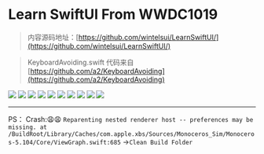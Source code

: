 # Learn SwiftUI From WWDC1019

> 内容源码地址：[https://github.com/wintelsui/LearnSwiftUI/](https://github.com/wintelsui/LearnSwiftUI/)

> KeyboardAvoiding.swift 代码来自 [https://github.com/a2/KeyboardAvoiding](https://github.com/a2/KeyboardAvoiding)





![](https://github.com/wintelsui/LearnSwiftUI/blob/master/readme/s1.png?raw=true)
![](https://github.com/wintelsui/LearnSwiftUI/blob/master/readme/s2.png?raw=true)
![](https://github.com/wintelsui/LearnSwiftUI/blob/master/readme/s3.png?raw=true)
![](https://github.com/wintelsui/LearnSwiftUI/blob/master/readme/s4.png?raw=true)
![](https://github.com/wintelsui/LearnSwiftUI/blob/master/readme/s5.png?raw=true)
![](https://github.com/wintelsui/LearnSwiftUI/blob/master/readme/s6.png?raw=true)
![](https://github.com/wintelsui/LearnSwiftUI/blob/master/readme/s7.png?raw=true)
![](https://github.com/wintelsui/LearnSwiftUI/blob/master/readme/s8.png?raw=true)
![](https://github.com/wintelsui/LearnSwiftUI/blob/master/readme/s9.png?raw=true)
![](https://github.com/wintelsui/LearnSwiftUI/blob/master/readme/s10.png?raw=true)



-----
PS：
Crash:😩😩
`Reparenting nested renderer host -- preferences may be missing. at /BuildRoot/Library/Caches/com.apple.xbs/Sources/Monoceros_Sim/Monoceros-5.104/Core/ViewGraph.swift:685`
->`Clean Build Folder`